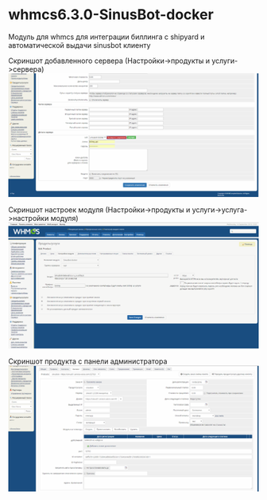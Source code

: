 # whmcs6.3.0-SinusBot-docker
Модуль для whmcs для интеграции биллинга с shipyard и автоматической выдачи sinusbot клиенту

Скриншот добавленного сервера (Настройки->продукты и услуги->сервера)
![Alt text](https://github.com/07artem132/whmcs6.3.0-SinusBot-docker/blob/master/screenshots/servers.png)

Скриншот настроек модуля (Настройки->продукты и услуги->услуга->настройки модуля)
![Alt text](https://github.com/07artem132/whmcs6.3.0-SinusBot-docker/blob/master/screenshots/product.png)

Скриншот продукта с панели администратора
![Alt text](https://github.com/07artem132/whmcs6.3.0-SinusBot-docker/blob/master/screenshots/admin.png)
